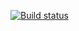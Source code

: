 [![Build status](https://ci.appveyor.com/api/projects/status/klh2ufdbjpekubta?svg=true)](https://ci.appveyor.com/project/PolinaNetologi/echo)